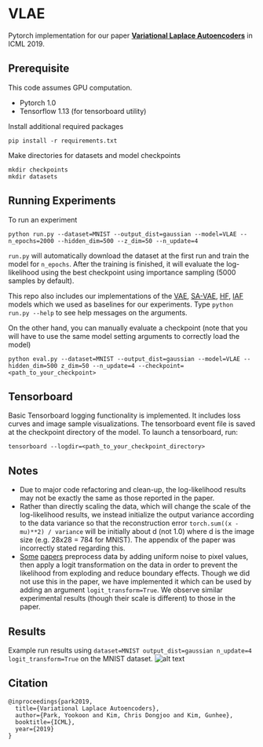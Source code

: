 # VLAE
Pytorch implementation for our paper [**Variational Laplace Autoencoders**](http://proceedings.mlr.press/v97/park19a.html) in ICML 2019.

## Prerequisite
This code assumes GPU computation.
- Pytorch 1.0
- Tensorflow 1.13 (for tensorboard utility)

Install additional required packages
```
pip install -r requirements.txt
```

Make directories for datasets and model checkpoints
```
mkdir checkpoints
mkdir datasets
```

## Running Experiments
To run an experiment
```
python run.py --dataset=MNIST --output_dist=gaussian --model=VLAE --n_epochs=2000 --hidden_dim=500 --z_dim=50 --n_update=4
```
`run.py` will automatically download the dataset at the first run and train the model for `n_epochs`. After the training is finished, it will evaluate the log-likelihood using the best checkpoint using importance sampling (5000 samples by default).

This repo also includes our implementations of the [VAE](https://arxiv.org/abs/1312.6114), [SA-VAE](https://arxiv.org/abs/1802.02550), [HF](https://arxiv.org/abs/1611.09630), [IAF](https://arxiv.org/abs/1606.04934) models which we used as baselines for our experiments.
Type `python run.py --help` to see help messages on the arguments.

On the other hand, you can manually evaluate a checkpoint (note that you will have to use the same model setting arguments to correctly load the model)
```
python eval.py --dataset=MNIST --output_dist=gaussian --model=VLAE --hidden_dim=500 z_dim=50 --n_update=4 --checkpoint=<path_to_your_checkpoint>
```

## Tensorboard
Basic Tensorboard logging functionality is implemented. It includes loss curves and image sample visualizations. The tensorboard event file is saved at the checkpoint directory of the model.
To launch a tensorboard, run:
```
tensorboard --logdir=<path_to_your_checkpoint_directory>
```

## Notes
- Due to major code refactoring and clean-up, the log-likelihood results may not be exactly the same as those reported in the paper.
- Rather than directly scaling the data, which will change the scale of the log-likelihood results, we instead initialize the output variance according to the data variance so that the reconstruction error `torch.sum((x - mu)**2) / variance` will be initially about d (not 1.0) where d is the image size (e.g. 28x28 = 784 for MNIST). The appendix of the paper was incorrectly stated regarding this.
- [Some](https://arxiv.org/abs/1605.08803) [papers](https://arxiv.org/abs/1705.07057) preprocess data by adding uniform noise to pixel values, then apply a logit transformation on the data in order to prevent the likelihood from exploding and reduce boundary effects. Though we did not use this in the paper, we have implemented it which can be used by adding an argument `logit_transform=True`. We observe similar experimental results (though their scale is different) to those in the paper.

## Results
Example run results using `dataset=MNIST output_dist=gaussian n_update=4 logit_transform=True` on the MNIST dataset.
![alt text](misc/vlae_results.png)

## Citation
```
@inproceedings{park2019,
  title={Variational Laplace Autoencoders},
  author={Park, Yookoon and Kim, Chris Dongjoo and Kim, Gunhee},
  booktitle={ICML},
  year={2019}
}
```
